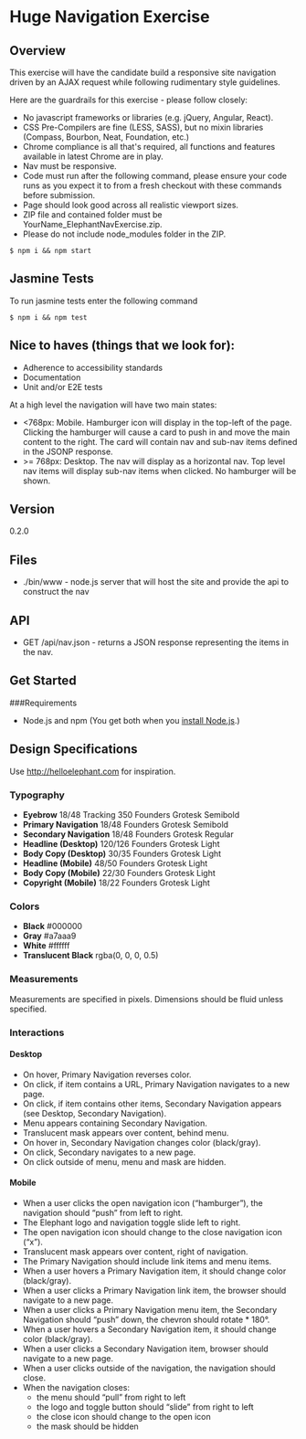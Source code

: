 # Huge Navigation Exercise

## Overview

This exercise will have the candidate build a responsive site navigation driven by an AJAX request while following rudimentary style guidelines.

Here are the guardrails for this exercise - please follow closely:

* No javascript frameworks or libraries (e.g. jQuery, Angular, React).
* CSS Pre-Compilers are fine (LESS, SASS), but no mixin libraries (Compass, Bourbon, Neat, Foundation, etc.)
* Chrome compliance is all that's required, all functions and features available in latest Chrome are in play.
* Nav must be responsive.
* Code must run after the following command, please ensure your code runs as you expect it to from a fresh checkout with these commands before submission.
* Page should look good across all realistic viewport sizes.
* ZIP file and contained folder must be YourName_ElephantNavExercise.zip.
* Please do not include node_modules folder in the ZIP.

```
$ npm i && npm start
```

## Jasmine Tests
To run jasmine tests enter the following command

```
$ npm i && npm test
```

## Nice to haves (things that we look for):

* Adherence to accessibility standards
* Documentation
* Unit and/or E2E tests

At a high level the navigation will have two main states:

* <768px: Mobile. Hamburger icon will display in the top-left of the page. Clicking the hamburger will cause a card to push in and move the main content to the right. The card will contain nav and sub-nav items defined in the JSONP response.
* \>= 768px: Desktop. The nav will display as a horizontal nav. Top level nav items will display sub-nav items when clicked. No hamburger will be shown.

## Version
0.2.0

## Files

* ./bin/www - node.js server that will host the site and provide     the api to construct the nav

## API

* GET /api/nav.json - returns a JSON response representing the items in the nav.

## Get Started

###Requirements
* Node.js and npm (You get both when you <a href="https://docs.npmjs.com/getting-started/installing-node">install Node.js</a>.)

## Design Specifications

Use http://helloelephant.com for inspiration.

### Typography

* **Eyebrow** 18/48 Tracking 350 Founders Grotesk Semibold
* **Primary Navigation** 18/48 Founders Grotesk Semibold
* **Secondary Navigation** 18/48 Founders Grotesk Regular
* **Headline (Desktop)** 120/126 Founders Grotesk Light
* **Body Copy (Desktop)** 30/35 Founders Grotesk Light
* **Headline (Mobile)** 48/50 Founders Grotesk Light
* **Body Copy (Mobile)** 22/30 Founders Grotesk Light
* **Copyright (Mobile)** 18/22 Founders Grotesk Light

### Colors

* **Black** #000000
* **Gray** #a7aaa9
* **White** #ffffff
* **Translucent Black** rgba(0, 0, 0, 0.5)

### Measurements

Measurements are specified in pixels. Dimensions should be fluid unless specified.

### Interactions

#### Desktop

* On hover, Primary Navigation reverses color.
* On click, if item contains a URL, Primary Navigation navigates to a new page.
* On click, if item contains other items, Secondary Navigation appears (see Desktop, Secondary Navigation).
* Menu appears containing Secondary Navigation.
* Translucent mask appears over content, behind menu.
* On hover in, Secondary Navigation changes color (black/gray).
* On click, Secondary navigates to a new page.
* On click outside of menu, menu and mask are hidden.

#### Mobile

* When a user clicks the open navigation icon (“hamburger”), the navigation should “push” from left to right.
* The Elephant logo and navigation toggle slide left to right.
* The open navigation icon should change to the close navigation icon (“x”).
* Translucent mask appears over content, right of navigation.
* The Primary Navigation should include link items and menu items.
* When a user hovers a Primary Navigation item, it should change color (black/gray).
* When a user clicks a Primary Navigation link item, the browser should navigate to a new page.
* When a user clicks a Primary Navigation menu item, the Secondary Navigation should “push” down, the chevron should rotate * 180°.
* When a user hovers a Secondary Navigation item, it should change color (black/gray).
* When a user clicks a Secondary Navigation item, browser should navigate to a new page.
* When a user clicks outside of the navigation, the navigation should close.
* When the navigation closes:
  * the menu should “pull” from right to left
  * the logo and toggle button should “slide” from right to left
  * the close icon should change to the open icon
  * the mask should be hidden
